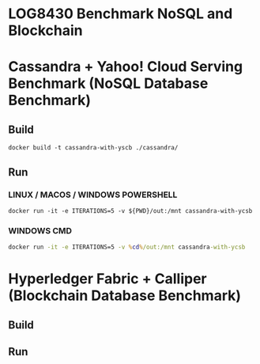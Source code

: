 LOG8430 Benchmark NoSQL and Blockchain
====================================

# Cassandra + Yahoo! Cloud Serving Benchmark (NoSQL Database Benchmark)
## Build
```shell
docker build -t cassandra-with-yscb ./cassandra/
```

## Run 
### LINUX / MACOS / WINDOWS POWERSHELL

```shell
docker run -it -e ITERATIONS=5 -v ${PWD}/out:/mnt cassandra-with-ycsb
```

### WINDOWS CMD
```cmd
docker run -it -e ITERATIONS=5 -v %cd%/out:/mnt cassandra-with-ycsb
```


# Hyperledger Fabric + Calliper (Blockchain Database Benchmark)
## Build
## Run
